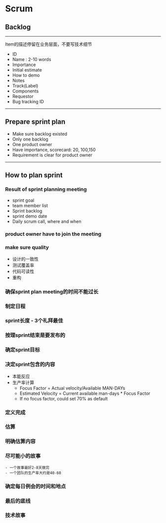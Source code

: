 # Scrum

## Backlog

---

Item的描述停留在业务层面，不要写技术细节
- ID
- Name : 2-10 words
- Importance
- Initial estimate
- How to demo
- Notes
- Track(Label)
- Components
- Requestor
- Bug tracking ID

---

## Prepare sprint plan
- Make sure backlog existed
- Only one backlog
- One product owner
- Have importance, scorecard: 20, 100,150
- Requirement is clear for product owner

---

## How to plan sprint

### Result of sprint planning meeting
- sprint goal
- team member list
- Sprint backlog
- sprint demo date
- Daily scrum call, where and when

### product owner have to join the meeting
### make sure quality
- 设计的一致性
- 测试覆盖率
- 代码可读性
- 重构
### 确保sprint plan meeting的时间不能过长
### 制定日程
### sprint长度 - 3个礼拜最佳
### 按理sprint结束是要发布的
### 确定sprint目标
### 决定sprint包含的内容
- 本能反应
- 生产率计算
  - Focus Factor = Actual velocity/Available MAN-DAYs
  - Estimated Velocity = Current available man-days * Focus Factor
  - If no focus factor, could set 70% as default
### 定义完成
### 估算
### 明确估算内容
### 尽可能小的故事
    - 一个故事最好2-8天做完
    - 一个团队的生产率大约是40-60
### 确定每日例会的时间和地点
### 最后的底线
### 技术故事
